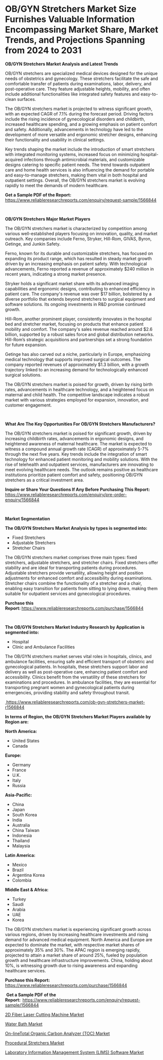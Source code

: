 <p><h1>OB/GYN Stretchers Market Size Furnishes Valuable Information Encompassing Market Share, Market Trends, and Projections Spanning from 2024 to 2031</h1></p><p><strong>OB/GYN Stretchers Market Analysis and Latest Trends</strong></p>
<p><p>OB/GYN stretchers are specialized medical devices designed for the unique needs of obstetrics and gynecology. These stretchers facilitate the safe and comfortable transfer of patients during examinations, labor, delivery, and post-operative care. They feature adjustable heights, mobility, and often include additional functionalities like integrated safety features and easy-to-clean surfaces.</p><p>The OB/GYN stretchers market is projected to witness significant growth, with an expected CAGR of 7.1% during the forecast period. Driving factors include the rising incidence of gynecological disorders and childbirth, increased healthcare spending, and a growing emphasis on patient comfort and safety. Additionally, advancements in technology have led to the development of more versatile and ergonomic stretcher designs, enhancing their functionality and usability in clinical settings.</p><p>Key trends shaping the market include the introduction of smart stretchers with integrated monitoring systems, increased focus on minimizing hospital-acquired infections through antimicrobial materials, and customizable designs catering to specific patient needs. The trend towards outpatient care and home health services is also influencing the demand for portable and easy-to-manage stretchers, making them vital in both hospital and outpatient settings. Overall, the OB/GYN stretchers market is evolving rapidly to meet the demands of modern healthcare.</p></p>
<p><strong>Get a Sample PDF of the Report:&nbsp;</strong> <a href="https://www.reliableresearchreports.com/enquiry/request-sample/1566844">https://www.reliableresearchreports.com/enquiry/request-sample/1566844</a></p>
<p>&nbsp;</p>
<p><strong>OB/GYN Stretchers Major Market Players</strong></p>
<p><p>The OB/GYN stretchers market is characterized by competition among various well-established players focusing on innovation, quality, and market outreach. Key companies include Ferno, Stryker, Hill-Rom, GIVAS, Byron, Getinge, and Junkin Safety. </p><p>Ferno, known for its durable and customizable stretchers, has focused on expanding its product range, which has resulted in steady market growth driven by an increasing emphasis on patient safety. With technological advancements, Ferno reported a revenue of approximately $240 million in recent years, indicating a strong market presence.</p><p>Stryker holds a significant market share with its advanced imaging capabilities and ergonomic designs, contributing to enhanced efficiency in patient care. The company's revenue was over $17 billion, bolstered by a diverse portfolio that extends beyond stretchers to surgical equipment and software solutions. Its ongoing investments in R&D promise continued growth.</p><p>Hill-Rom, another prominent player, consistently innovates in the hospital bed and stretcher market, focusing on products that enhance patient mobility and comfort. The company's sales revenue reached around $2.6 billion, supported by a robust sales force and global distribution networks. Hill-Rom’s strategic acquisitions and partnerships set a strong foundation for future expansion.</p><p>Getinge has also carved out a niche, particularly in Europe, emphasizing medical technology that supports improved surgical outcomes. The company reported revenues of approximately $1.3 billion, with a growth trajectory linked to an increasing demand for technologically enhanced surgical solutions.</p><p>The OB/GYN stretchers market is poised for growth, driven by rising birth rates, advancements in healthcare technology, and a heightened focus on maternal and child health. The competitive landscape indicates a robust market with various strategies employed for expansion, innovation, and customer engagement.</p></p>
<p>&nbsp;</p>
<p><strong>What Are The Key Opportunities For OB/GYN Stretchers Manufacturers?</strong></p>
<p><p>The OB/GYN stretchers market is poised for significant growth, driven by increasing childbirth rates, advancements in ergonomic designs, and heightened awareness of maternal healthcare. The market is expected to witness a compound annual growth rate (CAGR) of approximately 5-7% through the next five years. Key trends include the integration of smart technology for enhanced patient monitoring and mobility solutions. With the rise of telehealth and outpatient services, manufacturers are innovating to meet evolving healthcare needs. The outlook remains positive as healthcare institutions prioritize patient comfort and safety, positioning OB/GYN stretchers as a critical investment area.</p></p>
<p><strong>Inquire or Share Your Questions If Any Before Purchasing This Report:</strong> <a href="https://www.reliableresearchreports.com/enquiry/pre-order-enquiry/1566844">https://www.reliableresearchreports.com/enquiry/pre-order-enquiry/1566844</a></p>
<p>&nbsp;</p>
<p><strong>Market Segmentation</strong></p>
<p><strong>The OB/GYN Stretchers Market Analysis by types is segmented into:</strong></p>
<p><ul><li>Fixed Stretchers</li><li>Adjustable Stretchers</li><li>Stretcher Chairs</li></ul></p>
<p><p>The OB/GYN stretchers market comprises three main types: fixed stretchers, adjustable stretchers, and stretcher chairs. Fixed stretchers offer stability and are ideal for transporting patients during procedures. Adjustable stretchers provide versatility, allowing height and position adjustments for enhanced comfort and accessibility during examinations. Stretcher chairs combine the functionality of a stretcher and a chair, enabling easy transition for patients from sitting to lying down, making them suitable for outpatient services and gynecological procedures.</p></p>
<p><strong>Purchase this Report:&nbsp;</strong><a href="https://www.reliableresearchreports.com/purchase/1566844">https://www.reliableresearchreports.com/purchase/1566844</a></p>
<p>&nbsp;</p>
<p><strong>The OB/GYN Stretchers Market Industry Research by Application is segmented into:</strong></p>
<p><ul><li>Hospital</li><li>Clinic and Ambulance Facilities</li></ul></p>
<p><p>The OB/GYN stretchers market serves vital roles in hospitals, clinics, and ambulance facilities, ensuring safe and efficient transport of obstetric and gynecological patients. In hospitals, these stretchers support labor and delivery as well as post-operative care, enhancing patient comfort and accessibility. Clinics benefit from the versatility of these stretchers for examinations and procedures. In ambulance facilities, they are essential for transporting pregnant women and gynecological patients during emergencies, providing stability and safety throughout transit.</p></p>
<p><a href="https://www.reliableresearchreports.com/ob-gyn-stretchers-market-r1566844">&nbsp;https://www.reliableresearchreports.com/ob-gyn-stretchers-market-r1566844</a></p>
<p><strong>In terms of Region, the OB/GYN Stretchers Market Players available by Region are:</strong></p>
<p>
    <p> <strong> North America: </strong>
        <ul>
            <li>United States</li>
            <li>Canada</li>
        </ul>
        </p> 
    <p> <strong> Europe: </strong>
        <ul>
            <li>Germany</li>
            <li>France</li>
            <li>U.K.</li>
            <li>Italy</li>
            <li>Russia</li>
        </ul>
        </p> 
    <p> <strong> Asia-Pacific: </strong>
        <ul>
            <li>China</li>
            <li>Japan</li>
            <li>South Korea</li>
            <li>India</li>
            <li>Australia</li>
            <li>China Taiwan</li>
            <li>Indonesia</li>
            <li>Thailand</li>
            <li>Malaysia</li>
        </ul>
        </p> 
    <p> <strong> Latin America: </strong>
        <ul>
            <li>Mexico</li>
            <li>Brazil</li>
            <li>Argentina Korea</li>
            <li>Colombia</li>
        </ul>
        </p> 
    <p> <strong> Middle East & Africa: </strong>
        <ul>
            <li>Turkey</li>
            <li>Saudi</li>
            <li>Arabia</li>
            <li>UAE</li>
            <li>Korea</li>
        </ul>
    </p>
    </p>
<p><p>The OB/GYN stretchers market is experiencing significant growth across various regions, driven by increasing healthcare investments and rising demand for advanced medical equipment. North America and Europe are expected to dominate the market, with respective market shares of approximately 35% and 30%. The APAC region is emerging rapidly, projected to attain a market share of around 25%, fueled by population growth and healthcare infrastructure improvements. China, holding about 10%, is witnessing growth due to rising awareness and expanding healthcare services.</p></p>
<p><strong>Purchase this Report: </strong><a href="https://www.reliableresearchreports.com/purchase/1566844">https://www.reliableresearchreports.com/purchase/1566844</a></p>
<p>&nbsp;<strong>Get a Sample PDF of the Report:&nbsp;&nbsp;</strong><a href="https://www.reliableresearchreports.com/enquiry/request-sample/1566844">https://www.reliableresearchreports.com/enquiry/request-sample/1566844</a></p>
<p><strong></strong></p>
<p><p><a href="https://medium.com/@novitaramadhani1350/strategic-roadmap-global-2d-fiber-laser-cutting-machine-market-insights-and-opportunities-2024-3d3b36958cbe?postPublishedType=repub">2D Fiber Laser Cutting Machine Market</a></p><p><a href="https://www.linkedin.com/pulse/global-water-bath-market-analysis-trends-forecasts-growth-scs8e">Water Bath Market</a></p><p><a href="https://medium.com/@novitaramadhani1350/global-perspectives-on-on-linetotal-organic-carbon-analyzer-toc-market-trends-and-forecast-2024-749d5f5c19d5?postPublishedType=repub">On-lineTotal Organic Carbon Analyzer (TOC) Market</a></p><p><a href="https://github.com/JakirUddin651/Market-Research-Report-List-1/blob/main/procedural-stretchers-market.md">Procedural Stretchers Market</a></p><p><a href="https://issuu.com/reportprime-2/docs/laboratory-information-management-s_ac01fde3ab4488">Laboratory Information Management System (LIMS) Software Market</a></p></p>